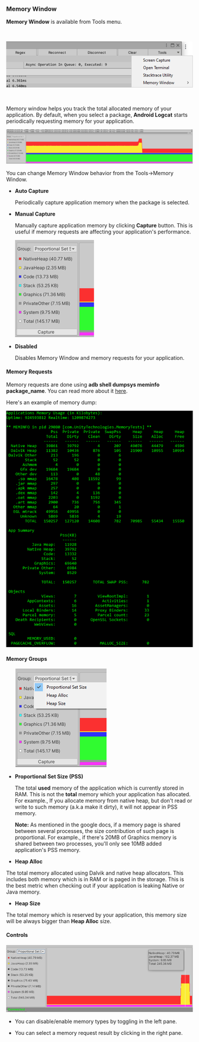 ### Memory Window

**Memory Window** is available from Tools menu.

<br>

![Tools Menu](images/toolsmenu.png)

<br>

Memory window helps you track the total allocated memory of your application. By default, when you select a package, **Android Logcat** starts periodically requesting memory for your application.

![MemoryWindow](images/MemoryWindow.png)

You can change Memory Window behavior from the Tools->Memory Window.

* **Auto Capture**

  Periodically capture application memory when the package is selected.
* **Manual Capture**

  Manually capture application memory by clicking **Capture** button. This is useful if memory requests are affecting your application's performance.

  ![MemoryWindowCapture](images/MemoryWindowCapture.png)

* **Disabled**

  Disables Memory Window and memory requests for your application.

#### Memory Requests

Memory requests are done using **adb shell dumpsys meminfo package_name**. You can read more about it [here](https://developer.android.com/studio/command-line/dumpsys#meminfo).

Here's an example of memory dump:

![MemoryDump](images/MemoryDump.png)

#### Memory Groups

<img hspace="25" src="images/MemoryGroups.png">

* **Proportional Set Size (PSS)**
 
  The total **used** memory of the application which is currently stored in RAM. This is not the **total** memory which your application has allocated.
  For example., If you allocate memory from native heap, but don't read or write to such memory (a.k.a make it dirty), it will not appear in PSS memory.

  **Note:** As mentioned in the google docs, if a memory page is shared between several processes, the size contribution of such page is proportional. 
  For example., if there's 20MB of Graphics memory is shared between two processes, you'll only see 10MB added application's PSS memory.

* **Heap Alloc**
  
 The total memory allocated using Dalvik and native heap allocators. This includes both memory which is in RAM or is paged in the storage.
 This is the best metric when checking out if your application is leaking Native or Java memory.
 
* **Heap Size**

 The total memory which is reserved by your application, this memory size will be always bigger than **Heap Alloc** size.

#### Controls

![MemoryControls](images/MemoryControls.png)

* You can disable/enable memory types by toggling in the left pane.

* You can select a memory request result by clicking in the right pane.
